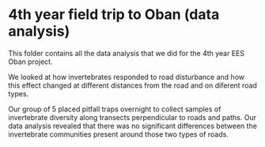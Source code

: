 # 4th year field trip to Oban (data analysis) 

This folder contains all the data analysis that we did for the 4th year EES Oban project. 

We looked at how invertebrates responded to road disturbance and how this effect changed at different distances from the road and on diferent road types.

Our group of 5 placed pitfall traps overnight to collect samples of invertebrate diversity along transects perpendicular to roads and paths. Our data analysis revealed that there was no significant differences between the invertebrate communities present around those two types of roads. 
